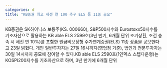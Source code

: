 ```yaml
---
categories: d
title: "KB증권 최고 세전 연 100 추구 ELS 등 11종 공모"
---
```

KB증권은 SK하이닉스 보통주(KS. 000660), S&P500지수와 Eurostoxx50지수를 기초자산으로 활용하는 KB able ELS 2599호(3년 만기, 6개월 단위 조기상환, 조건 충족 시 세전 연 10%)를 포함한 원금비보장형 주가연계증권(ELS) 11종 상품을 공모한다고 23일 밝혔다. 개인 일반투자자는 27일 16시까지(영업점 기준), 법인과 전문투자자는 30일 14시까지 공모에 참여할 수 있다.KB able ELS 2590호(1인덱스 스텝다운형)는 KOSPI200지수를 기초자산으로 하며, 3년 만기에 6개월 단위